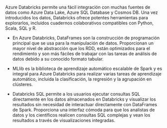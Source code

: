Azure Databricks permite una fácil integración con muchas fuentes de datos como Azure Data Lake, Azure SQL Database y Cosmos DB. Una vez introducidos los datos, Databricks ofrece potentes herramientas para explorarlos, incluidos cuadernos colaborativos compatibles con Python, Scala, SQL y R.

- En Azure Databricks, DataFrames son la construcción de programación principal que se usa para la manipulación de datos. Proporcionan un mayor nivel de abstracción que los RDD, están optimizados para el rendimiento y son más fáciles de trabajar con las tareas de análisis de datos debido a su conocido formato tabular.

- MLlib es la biblioteca de aprendizaje automático escalable de Spark y es integral para Azure Databricks para realizar varias tareas de aprendizaje automático, incluida la clasificación, la regresión y la agrupación en clústeres.

- Databricks SQL permite a los usuarios ejecutar consultas SQL directamente en los datos almacenados en Databricks y visualizar los resultados sin necesidad de interactuar directamente con DataFrames de Spark. Proporciona una interfaz cómoda para que los analistas de datos y los científicos realicen consultas SQL complejas y vean los resultados a través de visualizaciones integradas.